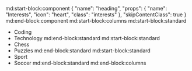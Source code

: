 md:start-block:component
{
  "name": "heading",
  "props": {
    "name": "Interests",
    "icon": "heart",
    "class": "interests"
  },
  "skipContentClass": true
}
md:end-block:component
md:start-block:columns
md:start-block:standard
- Coding
- Technology
md:end-block:standard
md:start-block:standard
- Chess
- Puzzles
md:end-block:standard
md:start-block:standard
- Sport
- Soccer
md:end-block:standard
md:end-block:columns